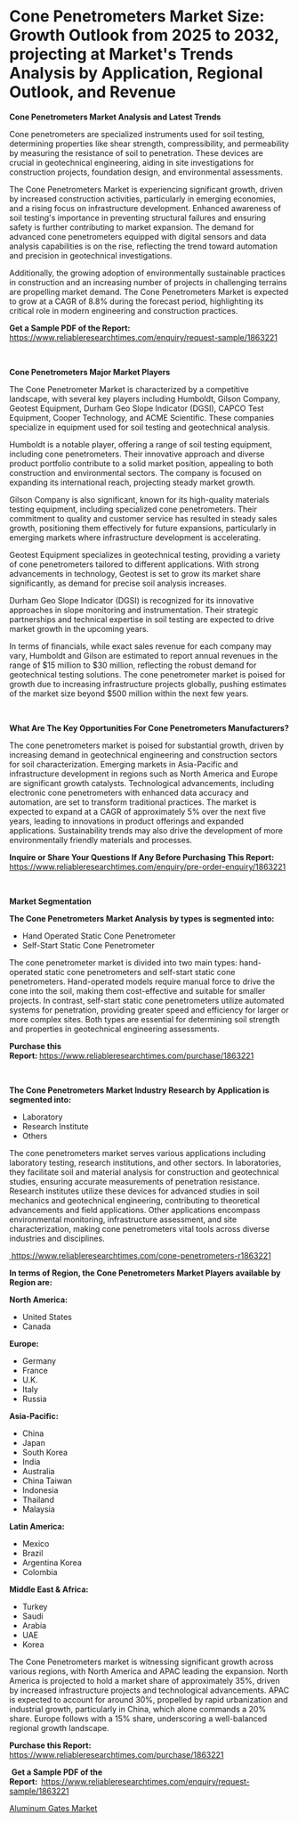 <p><h1>Cone Penetrometers Market Size: Growth Outlook from 2025 to 2032, projecting at Market's Trends Analysis by Application, Regional Outlook, and Revenue</h1></p><p><strong>Cone Penetrometers Market Analysis and Latest Trends</strong></p>
<p><p>Cone penetrometers are specialized instruments used for soil testing, determining properties like shear strength, compressibility, and permeability by measuring the resistance of soil to penetration. These devices are crucial in geotechnical engineering, aiding in site investigations for construction projects, foundation design, and environmental assessments. </p><p>The Cone Penetrometers Market is experiencing significant growth, driven by increased construction activities, particularly in emerging economies, and a rising focus on infrastructure development. Enhanced awareness of soil testing's importance in preventing structural failures and ensuring safety is further contributing to market expansion. The demand for advanced cone penetrometers equipped with digital sensors and data analysis capabilities is on the rise, reflecting the trend toward automation and precision in geotechnical investigations.</p><p>Additionally, the growing adoption of environmentally sustainable practices in construction and an increasing number of projects in challenging terrains are propelling market demand. The Cone Penetrometers Market is expected to grow at a CAGR of 8.8% during the forecast period, highlighting its critical role in modern engineering and construction practices.</p></p>
<p><strong>Get a Sample PDF of the Report:&nbsp;</strong> <a href="https://www.reliableresearchtimes.com/enquiry/request-sample/1863221?utm_campaign=3287&utm_medium=2&utm_source=Github&utm_content=ia&utm_term=10042025&utm_id=cone-penetrometers">https://www.reliableresearchtimes.com/enquiry/request-sample/1863221</a></p>
<p>&nbsp;</p>
<p><strong>Cone Penetrometers Major Market Players</strong></p>
<p><p>The Cone Penetrometer Market is characterized by a competitive landscape, with several key players including Humboldt, Gilson Company, Geotest Equipment, Durham Geo Slope Indicator (DGSI), CAPCO Test Equipment, Cooper Technology, and ACME Scientific. These companies specialize in equipment used for soil testing and geotechnical analysis.</p><p>Humboldt is a notable player, offering a range of soil testing equipment, including cone penetrometers. Their innovative approach and diverse product portfolio contribute to a solid market position, appealing to both construction and environmental sectors. The company is focused on expanding its international reach, projecting steady market growth.</p><p>Gilson Company is also significant, known for its high-quality materials testing equipment, including specialized cone penetrometers. Their commitment to quality and customer service has resulted in steady sales growth, positioning them effectively for future expansions, particularly in emerging markets where infrastructure development is accelerating.</p><p>Geotest Equipment specializes in geotechnical testing, providing a variety of cone penetrometers tailored to different applications. With strong advancements in technology, Geotest is set to grow its market share significantly, as demand for precise soil analysis increases.</p><p>Durham Geo Slope Indicator (DGSI) is recognized for its innovative approaches in slope monitoring and instrumentation. Their strategic partnerships and technical expertise in soil testing are expected to drive market growth in the upcoming years.</p><p>In terms of financials, while exact sales revenue for each company may vary, Humboldt and Gilson are estimated to report annual revenues in the range of $15 million to $30 million, reflecting the robust demand for geotechnical testing solutions. The cone penetrometer market is poised for growth due to increasing infrastructure projects globally, pushing estimates of the market size beyond $500 million within the next few years.</p></p>
<p>&nbsp;</p>
<p><strong>What Are The Key Opportunities For Cone Penetrometers Manufacturers?</strong></p>
<p><p>The cone penetrometers market is poised for substantial growth, driven by increasing demand in geotechnical engineering and construction sectors for soil characterization. Emerging markets in Asia-Pacific and infrastructure development in regions such as North America and Europe are significant growth catalysts. Technological advancements, including electronic cone penetrometers with enhanced data accuracy and automation, are set to transform traditional practices. The market is expected to expand at a CAGR of approximately 5% over the next five years, leading to innovations in product offerings and expanded applications. Sustainability trends may also drive the development of more environmentally friendly materials and processes.</p></p>
<p><strong>Inquire or Share Your Questions If Any Before Purchasing This Report:</strong> <a href="https://www.reliableresearchtimes.com/enquiry/pre-order-enquiry/1863221?utm_campaign=3287&utm_medium=2&utm_source=Github&utm_content=ia&utm_term=10042025&utm_id=cone-penetrometers">https://www.reliableresearchtimes.com/enquiry/pre-order-enquiry/1863221</a></p>
<p>&nbsp;</p>
<p><strong>Market Segmentation</strong></p>
<p><strong>The Cone Penetrometers Market Analysis by types is segmented into:</strong></p>
<p><ul><li>Hand Operated Static Cone Penetrometer</li><li>Self-Start Static Cone Penetrometer</li></ul></p>
<p><p>The cone penetrometer market is divided into two main types: hand-operated static cone penetrometers and self-start static cone penetrometers. Hand-operated models require manual force to drive the cone into the soil, making them cost-effective and suitable for smaller projects. In contrast, self-start static cone penetrometers utilize automated systems for penetration, providing greater speed and efficiency for larger or more complex sites. Both types are essential for determining soil strength and properties in geotechnical engineering assessments.</p></p>
<p><strong>Purchase this Report:&nbsp;</strong><a href="https://www.reliableresearchtimes.com/purchase/1863221?utm_campaign=3287&utm_medium=2&utm_source=Github&utm_content=ia&utm_term=10042025&utm_id=cone-penetrometers">https://www.reliableresearchtimes.com/purchase/1863221</a></p>
<p>&nbsp;</p>
<p><strong>The Cone Penetrometers Market Industry Research by Application is segmented into:</strong></p>
<p><ul><li>Laboratory</li><li>Research Institute</li><li>Others</li></ul></p>
<p><p>The cone penetrometers market serves various applications including laboratory testing, research institutions, and other sectors. In laboratories, they facilitate soil and material analysis for construction and geotechnical studies, ensuring accurate measurements of penetration resistance. Research institutes utilize these devices for advanced studies in soil mechanics and geotechnical engineering, contributing to theoretical advancements and field applications. Other applications encompass environmental monitoring, infrastructure assessment, and site characterization, making cone penetrometers vital tools across diverse industries and disciplines.</p></p>
<p><a href="https://www.reliableresearchtimes.com/cone-penetrometers-r1863221?utm_campaign=3287&utm_medium=2&utm_source=Github&utm_content=ia&utm_term=10042025&utm_id=cone-penetrometers">&nbsp;https://www.reliableresearchtimes.com/cone-penetrometers-r1863221</a></p>
<p><strong>In terms of Region, the Cone Penetrometers Market Players available by Region are:</strong></p>
<p>
    <p> <strong> North America: </strong>
        <ul>
            <li>United States</li>
            <li>Canada</li>
        </ul>
        </p> 
    <p> <strong> Europe: </strong>
        <ul>
            <li>Germany</li>
            <li>France</li>
            <li>U.K.</li>
            <li>Italy</li>
            <li>Russia</li>
        </ul>
        </p> 
    <p> <strong> Asia-Pacific: </strong>
        <ul>
            <li>China</li>
            <li>Japan</li>
            <li>South Korea</li>
            <li>India</li>
            <li>Australia</li>
            <li>China Taiwan</li>
            <li>Indonesia</li>
            <li>Thailand</li>
            <li>Malaysia</li>
        </ul>
        </p> 
    <p> <strong> Latin America: </strong>
        <ul>
            <li>Mexico</li>
            <li>Brazil</li>
            <li>Argentina Korea</li>
            <li>Colombia</li>
        </ul>
        </p> 
    <p> <strong> Middle East & Africa: </strong>
        <ul>
            <li>Turkey</li>
            <li>Saudi</li>
            <li>Arabia</li>
            <li>UAE</li>
            <li>Korea</li>
        </ul>
    </p>
    </p>
<p><p>The Cone Penetrometers market is witnessing significant growth across various regions, with North America and APAC leading the expansion. North America is projected to hold a market share of approximately 35%, driven by increased infrastructure projects and technological advancements. APAC is expected to account for around 30%, propelled by rapid urbanization and industrial growth, particularly in China, which alone commands a 20% share. Europe follows with a 15% share, underscoring a well-balanced regional growth landscape.</p></p>
<p><strong>Purchase this Report: </strong><a href="https://www.reliableresearchtimes.com/purchase/1863221?utm_campaign=3287&utm_medium=2&utm_source=Github&utm_content=ia&utm_term=10042025&utm_id=cone-penetrometers">https://www.reliableresearchtimes.com/purchase/1863221</a></p>
<p>&nbsp;<strong>Get a Sample PDF of the Report:&nbsp;&nbsp;</strong><a href="https://www.reliableresearchtimes.com/enquiry/request-sample/1863221?utm_campaign=3287&utm_medium=2&utm_source=Github&utm_content=ia&utm_term=10042025&utm_id=cone-penetrometers">https://www.reliableresearchtimes.com/enquiry/request-sample/1863221</a></p>
<p><strong></strong></p>
<p><p><a href="https://github.com/gaiusmelyna/Market-Research-Report-List-1/blob/main/aluminum-gates-market.md?utm_campaign=3287&utm_medium=2&utm_source=Github&utm_content=ia&utm_term=10042025&utm_id=cone-penetrometers">Aluminum Gates Market</a></p></p>